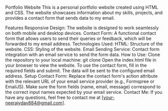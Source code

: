 
Portfolio Website
This is a personal portfolio website created using HTML and CSS. The website showcases information about my skills, projects, and provides a contact form that sends data to my email.

Features
Responsive Design: The website is designed to work seamlessly on both mobile and desktop devices.
Contact Form: A functional contact form that allows users to send their queries or feedback, which will be forwarded to my email address.
Technologies Used:
HTML: Structure of the website.
CSS: Styling of the website.
Email Sending Service: Contact form integration with an email service to send the form data.
How to Use:
Clone the repository to your local machine:
		git clone <repository-link>
Open the index.html file in your browser to view the website.
To use the contact form, fill in the required fields and submit. The data will be sent to the configured email address.
Setup Contact Form:
Replace the contact form's action attribute with the relevant URL of your email service provider (e.g., Formspree or EmailJS).
Make sure the form fields (name, email, message) correspond to the correct input names expected by your email service.
Contact Me:
If you have any questions, feel free to contact me at [your-neerajydav884@gmail.com].
